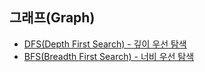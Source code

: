 
## 그래프(Graph)
* [DFS(Depth First Search) - 깊이 우선 탐색](https://github.com/beansbin/Python-Programming-Team-Notes/blob/master/Team-Notes/%EA%B7%B8%EB%9E%98%ED%94%84/DFS(Depth_First_Search).py)
* [BFS(Breadth First Search) - 너비 우선 탐색](https://github.com/beansbin/Python-Programming-Team-Notes/commit/56adaeb1d6fce7d8689e1e1c63ee349dd78a1d09)




